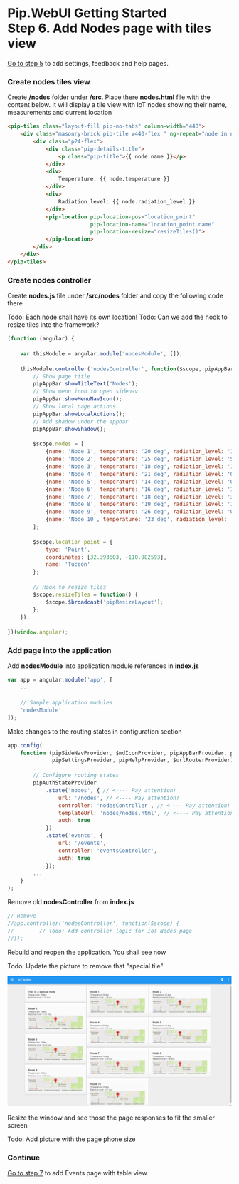 # Pip.WebUI Getting Started <br/> Step 6. Add Nodes page with tiles view

[Go to step 5](https://github.com/pip-webui/pip-webui-sample/blob/master/step5/) to add settings, feedback and help pages.

### Create nodes tiles view

Create **/nodes** folder under **/src**. Place there **nodes.html** file with the content below.
It will display a tile view with IoT nodes showing their name, measurements and current location

```html
<pip-tiles class="layout-fill pip-no-tabs" column-width="440">
    <div class="masonry-brick pip-tile w440-flex " ng-repeat="node in nodes">
        <div class="p24-flex">
            <div class="pip-details-title">
                <p class="pip-title">{{ node.name }}</p>
            </div>
            <div>
                Temperature: {{ node.temperature }}
            </div>
            <div>
                Radiation level: {{ node.radiation_level }}
            </div>
            <pip-location pip-location-pos="location_point"
                          pip-location-name="location_point.name"
                          pip-location-resize="resizeTiles()">
            </pip-location>
        </div>
    </div>
</pip-tiles>
```

### Create nodes controller

Create **nodes.js** file under **/src/nodes** folder and copy the following code there

Todo: Each node shall have its own location!
Todo: Can we add the hook to resize tiles into the framework?

```javascript
(function (angular) {

    var thisModule = angular.module('nodesModule', []);

    thisModule.controller('nodesController', function($scope, pipAppBar) {
        // Show page title
        pipAppBar.showTitleText('Nodes');
        // Show menu icon to open sidenav
        pipAppBar.showMenuNavIcon();
        // Show local page actions
        pipAppBar.showLocalActions();
        // Add shadow under the appbar
        pipAppBar.showShadow();

        $scope.nodes = [
            {name: 'Node 1', temperature: '20 deg', radiation_level: '1.28 msv'},
            {name: 'Node 2', temperature: '25 deg', radiation_level: '5.00 msv'},
            {name: 'Node 3', temperature: '18 deg', radiation_level: '11.01 msv'},
            {name: 'Node 4', temperature: '21 deg', radiation_level: '0.78 msv'},
            {name: 'Node 5', temperature: '14 deg', radiation_level: '0.98 msv'},
            {name: 'Node 6', temperature: '16 deg', radiation_level: '19.45 msv'},
            {name: 'Node 7', temperature: '18 deg', radiation_level: '3.24 msv'},
            {name: 'Node 8', temperature: '19 deg', radiation_level: '1.56 msv'},
            {name: 'Node 9', temperature: '26 deg', radiation_level: '0.98 msv'},
            {name: 'Node 10', temperature: '23 deg', radiation_level: '4.57 msv'}
        ];
        
        $scope.location_point = {
            type: 'Point',
            coordinates: [32.393603, -110.982593],
            name: 'Tucson'
        };
        
        // Hook to resize tiles
        $scope.resizeTiles = function() {
            $scope.$broadcast('pipResizeLayout');
        };
    });

})(window.angular);
```

### Add page into the application

Add **nodesModule** into application module references in **index.js**

```javascript
var app = angular.module('app', [
    ...
    
    // Sample application modules
    'nodesModule'
]);
```

Make changes to the routing states in configuration section

```javascript
app.config(
    function (pipSideNavProvider, $mdIconProvider, pipAppBarProvider, pipAuthStateProvider, 
              pipSettingsProvider, pipHelpProvider, $urlRouterProvider) {
        ...
        // Configure routing states
        pipAuthStateProvider
            .state('nodes', { // <---- Pay attention!
                url: '/nodes', // <---- Pay attention!
                controller: 'nodesController', // <---- Pay attention!
                templateUrl: 'nodes/nodes.html', // <---- Pay attention!
                auth: true
            })
            .state('events', {
                url: '/events',
                controller: 'eventsController',
                auth: true
            });
        ...
    }
);
```

Remove old **nodesController** from **index.js**

```javascript
// Remove
//app.controller('nodesController', function($scope) {
//        // Todo: Add controller logic for IoT Nodes page
//});
```

Rebuild and reopen the application. You shall see now

Todo: Update the picture to remove that "special tile"

![IoT nodes](artifacts/tiles_view.png)

Resize the window and see those the page responses to fit the smaller screen

Todo: Add picture with the page phone size

### Continue

[Go to step 7](https://github.com/pip-webui/pip-webui-sample/blob/master/step7/) to add Events page with table view
